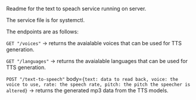 Readme for the text to speach service running on server.

The service file is for systemctl.

The endpoints are as follows:

`GET "/voices"` -> returns the avaialable voices that can be used for TTS generation.

`GET "/languages"` -> returns the avaialable languages that can be used for TTS generation.

`POST "/text-to-speech"` body=`{text: data to read back, voice: the voice to use, rate: the speech rate, pitch: the pitch the speecher is altered}` -> returns the generated mp3 data from the TTS models.
